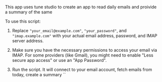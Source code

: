This app uses tune studio to create an app to read daily emails and proivide a summary of the same



To use this script:

1. Replace `"your_email@example.com"`, `"your_password"`, and `"imap.example.com"` with your actual email address, password, and IMAP server address.

2. Make sure you have the necessary permissions to access your email via IMAP. For some providers (like Gmail), you might need to enable "Less secure app access" or use an "App Password".

3. Run the script. It will connect to your email account, fetch emails from today, create a summary
``
